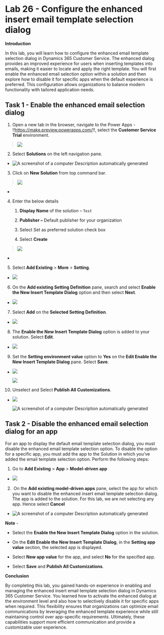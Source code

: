 # Lab 26 - Configure the enhanced insert email template selection dialog

**Introduction**

In this lab, you will learn how to configure the enhanced email template
selection dialog in Dynamics 365 Customer Service. The enhanced dialog
provides an improved experience for users when inserting templates into
emails, making it easier to locate and apply the right template. You
will first enable the enhanced email selection option within a solution
and then explore how to disable it for specific apps when the default
experience is preferred. This configuration allows organizations to
balance modern functionality with tailored application needs.

## Task 1 - Enable the enhanced email selection dialog

1.  Open a new tab in the browser, navigate to the Power Apps -
    !!https://make.preview.powerapps.com/!!, select the **Customer
    Service Trial** environment.

> ![](./media/image1.png)

2.  Select **Solutions** on the left navigation pane.

- ![A screenshot of a computer Description automatically
  generated](./media/image2.png)

3.  Click on **New Solution** from top command bar.

> ![](./media/image3.png)

- 

4.  Enter the below details

    1.  **Display Name** of the solution – `Test`

    2.  **Publisher –** Default publisher for your organization

    3.  Select Set as preferred solution check box

    4.  Select **Create**

> ![](./media/image4.png)

- 

5.  Select **Add Existing** \> **More** \> **Setting**.

- ![](./media/image5.png)

6.  On the **Add existing Setting Definition** pane, search and select
    **Enable the New Insert Template Dialog** option and then
    select **Next**.

- ![](./media/image6.png)

7.  Select **Add** on the **Selected Setting Definition**.

- ![](./media/image7.png)

8.  The **Enable the New Insert Template Dialog** option is added to
    your solution. Select **Edit**.

- ![](./media/image8.png)

9.  Set the **Setting environment value** option to **Yes** on
    the **Edit Enable the New Insert Template Dialog** pane. Select
    **Save**.

- ![](./media/image9.png)

  ![](./media/image10.png)

10. Unselect and Select **Publish All Customizations**.

- ![](./media/image11.png)

  ![A screenshot of a computer Description automatically
  generated](./media/image12.png)

## Task 2 - Disable the enhanced email selection dialog for an app

For an app to display the default email template selection dialog, you
must disable the enhanced email template selection option. To disable
the option for a specific app, you must add the app to the Solution in
which you’ve added the email template selection option. Perform the
following steps:

1.  Go to **Add Existing** \> **App** \> **Model-driven app**

- ![](./media/image13.png)

2.   On the **Add existing model-driven apps** pane, select the app for
    which you want to disable the enhanced insert email template
    selection dialog. The app is added to the solution. For this lab, we
    are not selecting any app. Hence select **Cancel**

- ![A screenshot of a computer Description automatically
  generated](./media/image14.png)

**Note** -

- Select the **Enable the New Insert Template Dialog** option in the
  solution.

- On the **Edit Enable the New Insert Template Dialog**, in
  the **Setting app value** section, the selected app is displayed.

- Select **New app value** for the app, and select **No** for the
  specified app.

- Select **Save** and **Publish All Customizations**.

**Conclusion**

By completing this lab, you gained hands-on experience in enabling and
managing the enhanced insert email template selection dialog in Dynamics
365 Customer Service. You learned how to activate the enhanced dialog at
the environment level and also how to selectively disable it for
specific apps when required. This flexibility ensures that organizations
can optimize email communications by leveraging the enhanced template
experience while still maintaining control over app-specific
requirements. Ultimately, these capabilities support more efficient
communication and provide a customizable user experience.
